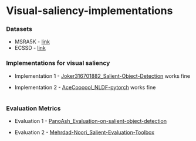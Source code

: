 # Visual-saliency-implementations


### Datasets
- MSRA5K - [link]()
- ECSSD - [link]()


### Implementations for visual saliency

- Implementation 1 - [Joker316701882_Salient-Object-Detection](https://github.com/Joker316701882/Salient-Object-Detection) works fine

- Implementation 2 - [AceCoooool_NLDF-pytorch](https://github.com/AceCoooool/NLDF-pytorch) works fine


#
### Evaluation Metrics

- Evaluation 1 - [PanoAsh_Evaluation-on-salient-object-detection](https://github.com/PanoAsh/Evaluation-on-salient-object-detection)

- Evaluation 2 - [Mehrdad-Noori_Salient-Evaluation-Toolbox](https://github.com/Mehrdad-Noori/Saliency-Evaluation-Toolbox)